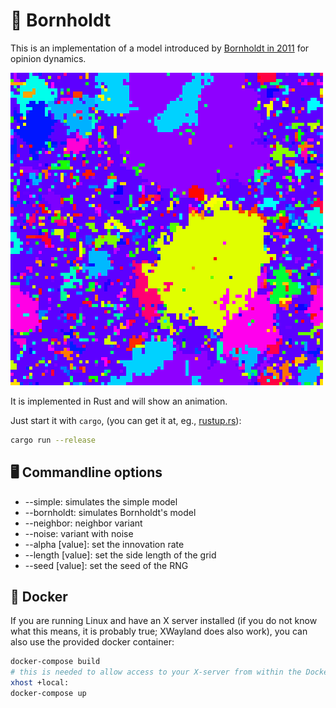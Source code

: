 # :thought_balloon: Bornholdt

This is an implementation of a model introduced by [Bornholdt in 2011](todo)
for opinion dynamics.

![Opinions](example.png)

It is implemented in Rust and will show an animation.

Just start it with `cargo`, (you can get it at, eg., [rustup.rs](https://rustup.rs/)):

```bash
cargo run --release
```

## :desktop_computer: Commandline options

* --simple: simulates the simple model
* --bornholdt: simulates Bornholdt's model
* --neighbor: neighbor variant
* --noise: variant with noise
* --alpha [value]: set the innovation rate
* --length [value]: set the side length of the grid
* --seed [value]: set the seed of the RNG

## :whale: Docker

If you are running Linux and have an X server installed (if you do not know what
this means, it is probably true; XWayland does also work), you can also use the provided docker container:

```bash
docker-compose build
# this is needed to allow access to your X-server from within the Docker container
xhost +local:
docker-compose up
```
